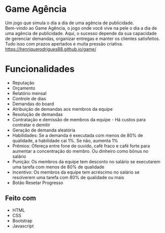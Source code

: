 # Game Agência
Um jogo que simula o dia a dia de uma agência de publicidade.<br>
Bem-vindo ao Game Agência, o jogo onde você vive na pele o dia a dia de uma agência de publicidade. Aqui, o sucesso depende da sua capacidade de gerenciar demandas, organizar entregas e manter os clientes satisfeitos. Tudo isso com prazos apertados e muita pressão criativa.<br>
https://henriquerodrigues88.github.io/game/
<h1>Funcionalidades</h1>
<ul>
<li>Reputação</li>
<li>Orçamento</li>
<li>Relatório mensal</li>
<li>Controle de dias</li>
<li>Demandas do board</li>
<li>Atribuição de demandas aos membros da equipe</li>
<li>Resolução de demandas</li>
<li>Contratação e demissão de membros da equipe - Há custos para contratar e demitir</li>
<li>Geração de demanda aleatória</li>
<li>Habilidades: Se a demanda é executada com menos de 80% de qualidade, a habilidade cai 1%. Se não, aumenta 1%</li>
<li>Prêmios: Ofereça entre fone de ouvido, café fraco e café forte para aumentar a concentração do membro. Ou dinheiro como bônus no salário</li>
<li>Punição: Os membros da equipe tem desconto no salário se executarem uma tarefa com menos de 80% de qualidade</li>
<li>Incentivo: Os membros da equipe tem acréscimo no salário se resolverem uma tarefa com 80% de qualidade ou mais</li>
<li>Botão Resetar Progresso</li>
</ul>
<h2>Feito com</h2>
<ul>
<li>HTML</li>
<li>CSS</li>
<li>Bootstrap</li>
<li>Javascript</li>
</ul>
